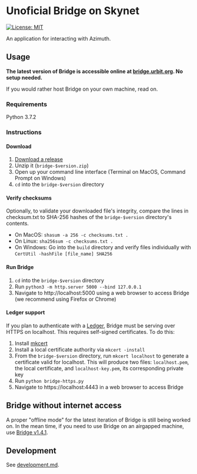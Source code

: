 # Unoficial Bridge on Skynet

[![License: MIT](https://img.shields.io/badge/License-MIT-green.svg)](https://opensource.org/licenses/MIT)

An application for interacting with Azimuth.

## Usage

**The latest version of Bridge is accessible online at [bridge.urbit.org](https://bridge.urbit.org). No setup needed.**

If you would rather host Bridge on your own machine, read on.

### Requirements

Python 3.7.2

### Instructions

#### Download

1. [Download a release](https://github.com/urbit/bridge/releases/latest)
2. Unzip it (`bridge-$version.zip`)
3. Open up your command line interface (Terminal on MacOS, Command Prompt on Windows)
4. `cd` into the `bridge-$version` directory

#### Verify checksums

Optionally, to validate your downloaded file's integrity, compare the lines in checksum.txt to SHA-256 hashes of the `bridge-$version` directory's contents.

- On MacOS: `shasum -a 256 -c checksums.txt .`
- On Linux: `sha256sum -c checksums.txt .`
- On Windows: Go into the `build` directory and verify files individually with `CertUtil -hashFile [file_name] SHA256`

#### Run Bridge

1. `cd` into the `bridge-$version` directory
2. Run `python3 -m http.server 5000 --bind 127.0.0.1`
3. Navigate to http://localhost:5000 using a web browser to access Bridge (we recommend using Firefox or Chrome)

#### Ledger support

If you plan to authenticate with a [Ledger](https://www.ledger.com/), Bridge must be serving over HTTPS on localhost. This requires self-signed certificates. To do this:

1. Install [mkcert](https://github.com/FiloSottile/mkcert)
2. Install a local certificate authority via `mkcert -install`
3. From the `bridge-$version` directory, run `mkcert localhost` to generate a certificate valid for localhost. This will produce two files: `localhost.pem`, the local certificate, and `localhost-key.pem`, its corresponding private key
4. Run `python bridge-https.py`
5. Navigate to https://localhost:4443 in a web browser to access Bridge

## Bridge without internet access

A proper "offline mode" for the latest iteration of Bridge is still being worked on. In the mean time, if you need to use Bridge on an airgapped machine, use [Bridge v1.4.1](https://github.com/urbit/bridge/releases/tag/v1.4.1).

## Development

See [development.md](DEVELOPMENT.md).
